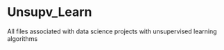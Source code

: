 # Unsupv_Learn
All files associated with data science projects with unsupervised learning algorithms 

